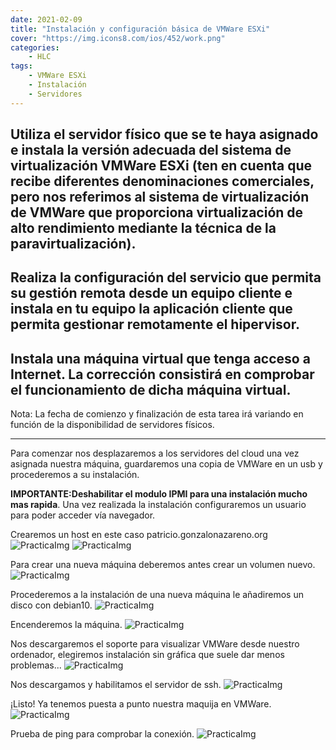 ```yaml
---
date: 2021-02-09
title: "Instalación y configuración básica de VMWare ESXi"
cover: "https://img.icons8.com/ios/452/work.png"
categories: 
    - HLC
tags:
    - VMWare ESXi
    - Instalación
    - Servidores
---
```



## Utiliza el servidor físico que se te haya asignado e instala la versión adecuada del sistema de virtualización VMWare ESXi (ten en cuenta que recibe diferentes denominaciones comerciales, pero nos referimos al sistema de virtualización de VMWare que proporciona virtualización de alto rendimiento mediante la técnica de la paravirtualización).

## Realiza la configuración del servicio que permita su gestión remota desde un equipo cliente e instala en tu equipo la aplicación cliente que permita gestionar remotamente el hipervisor.

## Instala una máquina virtual que tenga acceso a Internet. La corrección consistirá en comprobar el funcionamiento de dicha máquina virtual.

Nota: La fecha de comienzo y finalización de esta tarea irá variando en función de la disponibilidad de servidores físicos.
<hr>

Para comenzar nos desplazaremos a los servidores del cloud una vez asignada nuestra máquina, guardaremos una copia de VMWare en un usb y procederemos a su instalación.

**IMPORTANTE:Deshabilitar el modulo IPMI para una instalación mucho mas rapida**.
Una vez realizada la instalación configuraremos un usuario para poder acceder vía navegador.

Crearemos un host en este caso patricio.gonzalonazareno.org
![PracticaImg](images/hlc/vmware.png "Prueba de acceso")
![PracticaImg](images/hlc/vmware-host.png "host")

Para crear una nueva máquina deberemos antes crear un volumen nuevo.
![PracticaImg](images/hlc/volumen-vmware.png "creación de volumen")

Procederemos a la instalación de una nueva máquina le añadiremos un disco con debian10.
![PracticaImg](images/hlc/vmware-esponja.png "instalación del sistema")

Encenderemos la máquina.
![PracticaImg](images/hlc/vmware-esponja2.png "on sistema")

Nos descargaremos el soporte para visualizar VMWare desde nuestro ordenador, elegiremos instalación sin gráfica que suele dar menos problemas...
![PracticaImg](images/hlc/instalacion.PNG "operativo")

Nos descargamos y habilitamos el servidor de ssh.
![PracticaImg](images/hlc/terminal.PNG "operativo")

¡Listo! Ya tenemos puesta a punto nuestra maquija en VMWare.
![PracticaImg](images/hlc/esponja-terminal-vmware.png "operativo")

Prueba de ping para comprobar la conexión.
![PracticaImg](images/hlc/vmware-ping.png "operativo")